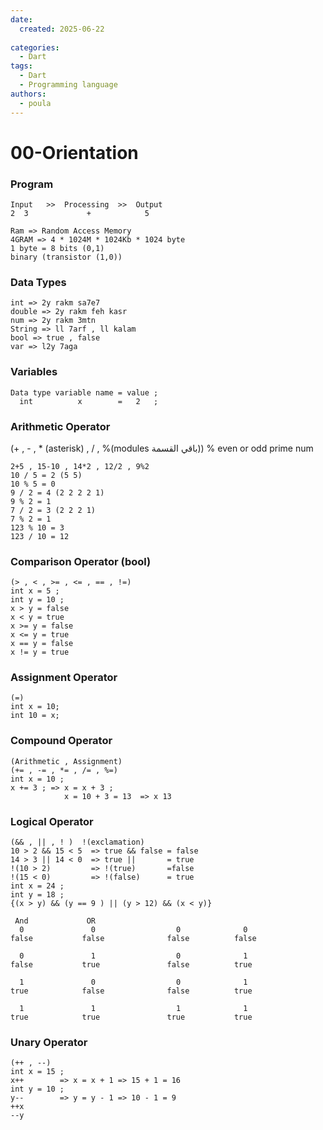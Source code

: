 ```yaml
---
date:
  created: 2025-06-22
  
categories:
  - Dart
tags:
  - Dart
  - Programming language
authors:
  - poula      
---
```

# 00-Orientation



<!-- more -->


### Program 
```
Input   >>  Processing  >>  Output
2  3             +            5

Ram => Random Access Memory
4GRAM => 4 * 1024M * 1024Kb * 1024 byte
1 byte = 8 bits (0,1)
binary (transistor (1,0))
```
### Data Types
```
int => 2y rakm sa7e7
double => 2y rakm feh kasr
num => 2y rakm 3mtn
String => ll 7arf , ll kalam
bool => true , false
var => l2y 7aga
```
### Variables
```
Data type variable name = value ;
  int          x        =   2   ;
```
### Arithmetic Operator
(+ , - , * (asterisk) , / , %(modules باقي القسمة))  % even or odd   prime num
```
2+5 , 15-10 , 14*2 , 12/2 , 9%2
10 / 5 = 2 (5 5)
10 % 5 = 0
9 / 2 = 4 (2 2 2 2 1)
9 % 2 = 1
7 / 2 = 3 (2 2 2 1)
7 % 2 = 1
123 % 10 = 3
123 / 10 = 12
```
### Comparison Operator (bool)
```
(> , < , >= , <= , == , !=)
int x = 5 ;
int y = 10 ;
x > y = false
x < y = true
x >= y = false
x <= y = true
x == y = false
x != y = true
```
### Assignment Operator
```
(=)
int x = 10;
int 10 = x;
```
### Compound Operator
```
(Arithmetic , Assignment)
(+= , -= , *= , /= , %=)
int x = 10 ;
x += 3 ; => x = x + 3 ;
            x = 10 + 3 = 13  => x 13
```
### Logical Operator
```
(&& , || , ! )  !(exclamation)
10 > 2 && 15 < 5  => true && false = false
14 > 3 || 14 < 0  => true ||       = true
!(10 > 2)         => !(true)       =false 
!(15 < 0)         => !(false)      = true
int x = 24 ;
int y = 18 ;
{(x > y) && (y == 9 ) || (y > 12) && (x < y)}
```

```
 And             OR
  0               0                  0              0
false           false              false          false

  0               1                  0              1
false           true               false          true

  1               0                  0              1
true            false              false          true

  1               1                  1              1     
true            true               true           true  
```
### Unary Operator
```
(++ , --)
int x = 15 ; 
x++        => x = x + 1 => 15 + 1 = 16 
int y = 10 ;
y--        => y = y - 1 => 10 - 1 = 9   
++x       
--y
```

